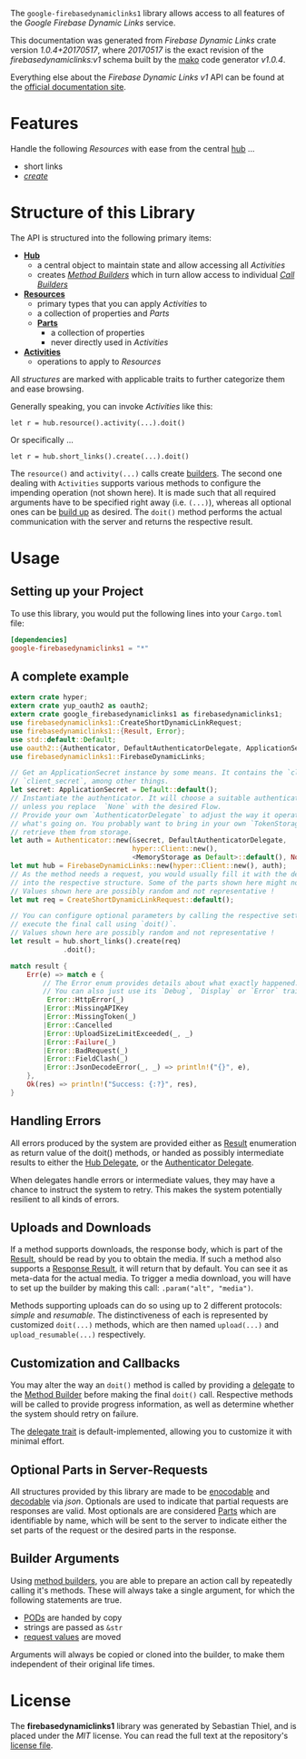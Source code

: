 <!---
DO NOT EDIT !
This file was generated automatically from 'src/mako/api/README.md.mako'
DO NOT EDIT !
-->
The `google-firebasedynamiclinks1` library allows access to all features of the *Google Firebase Dynamic Links* service.

This documentation was generated from *Firebase Dynamic Links* crate version *1.0.4+20170517*, where *20170517* is the exact revision of the *firebasedynamiclinks:v1* schema built by the [mako](http://www.makotemplates.org/) code generator *v1.0.4*.

Everything else about the *Firebase Dynamic Links* *v1* API can be found at the
[official documentation site](https://firebase.google.com/docs/dynamic-links/).
# Features

Handle the following *Resources* with ease from the central [hub](https://docs.rs/google-firebasedynamiclinks1/1.0.4+20170517/google_firebasedynamiclinks1/struct.FirebaseDynamicLinks.html) ... 

* short links
 * [*create*](https://docs.rs/google-firebasedynamiclinks1/1.0.4+20170517/google_firebasedynamiclinks1/struct.ShortLinkCreateCall.html)




# Structure of this Library

The API is structured into the following primary items:

* **[Hub](https://docs.rs/google-firebasedynamiclinks1/1.0.4+20170517/google_firebasedynamiclinks1/struct.FirebaseDynamicLinks.html)**
    * a central object to maintain state and allow accessing all *Activities*
    * creates [*Method Builders*](https://docs.rs/google-firebasedynamiclinks1/1.0.4+20170517/google_firebasedynamiclinks1/trait.MethodsBuilder.html) which in turn
      allow access to individual [*Call Builders*](https://docs.rs/google-firebasedynamiclinks1/1.0.4+20170517/google_firebasedynamiclinks1/trait.CallBuilder.html)
* **[Resources](https://docs.rs/google-firebasedynamiclinks1/1.0.4+20170517/google_firebasedynamiclinks1/trait.Resource.html)**
    * primary types that you can apply *Activities* to
    * a collection of properties and *Parts*
    * **[Parts](https://docs.rs/google-firebasedynamiclinks1/1.0.4+20170517/google_firebasedynamiclinks1/trait.Part.html)**
        * a collection of properties
        * never directly used in *Activities*
* **[Activities](https://docs.rs/google-firebasedynamiclinks1/1.0.4+20170517/google_firebasedynamiclinks1/trait.CallBuilder.html)**
    * operations to apply to *Resources*

All *structures* are marked with applicable traits to further categorize them and ease browsing.

Generally speaking, you can invoke *Activities* like this:

```Rust,ignore
let r = hub.resource().activity(...).doit()
```

Or specifically ...

```ignore
let r = hub.short_links().create(...).doit()
```

The `resource()` and `activity(...)` calls create [builders][builder-pattern]. The second one dealing with `Activities` 
supports various methods to configure the impending operation (not shown here). It is made such that all required arguments have to be 
specified right away (i.e. `(...)`), whereas all optional ones can be [build up][builder-pattern] as desired.
The `doit()` method performs the actual communication with the server and returns the respective result.

# Usage

## Setting up your Project

To use this library, you would put the following lines into your `Cargo.toml` file:

```toml
[dependencies]
google-firebasedynamiclinks1 = "*"
```

## A complete example

```Rust
extern crate hyper;
extern crate yup_oauth2 as oauth2;
extern crate google_firebasedynamiclinks1 as firebasedynamiclinks1;
use firebasedynamiclinks1::CreateShortDynamicLinkRequest;
use firebasedynamiclinks1::{Result, Error};
use std::default::Default;
use oauth2::{Authenticator, DefaultAuthenticatorDelegate, ApplicationSecret, MemoryStorage};
use firebasedynamiclinks1::FirebaseDynamicLinks;

// Get an ApplicationSecret instance by some means. It contains the `client_id` and 
// `client_secret`, among other things.
let secret: ApplicationSecret = Default::default();
// Instantiate the authenticator. It will choose a suitable authentication flow for you, 
// unless you replace  `None` with the desired Flow.
// Provide your own `AuthenticatorDelegate` to adjust the way it operates and get feedback about 
// what's going on. You probably want to bring in your own `TokenStorage` to persist tokens and
// retrieve them from storage.
let auth = Authenticator::new(&secret, DefaultAuthenticatorDelegate,
                              hyper::Client::new(),
                              <MemoryStorage as Default>::default(), None);
let mut hub = FirebaseDynamicLinks::new(hyper::Client::new(), auth);
// As the method needs a request, you would usually fill it with the desired information
// into the respective structure. Some of the parts shown here might not be applicable !
// Values shown here are possibly random and not representative !
let mut req = CreateShortDynamicLinkRequest::default();

// You can configure optional parameters by calling the respective setters at will, and
// execute the final call using `doit()`.
// Values shown here are possibly random and not representative !
let result = hub.short_links().create(req)
             .doit();

match result {
    Err(e) => match e {
        // The Error enum provides details about what exactly happened.
        // You can also just use its `Debug`, `Display` or `Error` traits
         Error::HttpError(_)
        |Error::MissingAPIKey
        |Error::MissingToken(_)
        |Error::Cancelled
        |Error::UploadSizeLimitExceeded(_, _)
        |Error::Failure(_)
        |Error::BadRequest(_)
        |Error::FieldClash(_)
        |Error::JsonDecodeError(_, _) => println!("{}", e),
    },
    Ok(res) => println!("Success: {:?}", res),
}

```
## Handling Errors

All errors produced by the system are provided either as [Result](https://docs.rs/google-firebasedynamiclinks1/1.0.4+20170517/google_firebasedynamiclinks1/enum.Result.html) enumeration as return value of 
the doit() methods, or handed as possibly intermediate results to either the 
[Hub Delegate](https://docs.rs/google-firebasedynamiclinks1/1.0.4+20170517/google_firebasedynamiclinks1/trait.Delegate.html), or the [Authenticator Delegate](https://docs.rs/yup-oauth2/*/yup_oauth2/trait.AuthenticatorDelegate.html).

When delegates handle errors or intermediate values, they may have a chance to instruct the system to retry. This 
makes the system potentially resilient to all kinds of errors.

## Uploads and Downloads
If a method supports downloads, the response body, which is part of the [Result](https://docs.rs/google-firebasedynamiclinks1/1.0.4+20170517/google_firebasedynamiclinks1/enum.Result.html), should be
read by you to obtain the media.
If such a method also supports a [Response Result](https://docs.rs/google-firebasedynamiclinks1/1.0.4+20170517/google_firebasedynamiclinks1/trait.ResponseResult.html), it will return that by default.
You can see it as meta-data for the actual media. To trigger a media download, you will have to set up the builder by making
this call: `.param("alt", "media")`.

Methods supporting uploads can do so using up to 2 different protocols: 
*simple* and *resumable*. The distinctiveness of each is represented by customized 
`doit(...)` methods, which are then named `upload(...)` and `upload_resumable(...)` respectively.

## Customization and Callbacks

You may alter the way an `doit()` method is called by providing a [delegate](https://docs.rs/google-firebasedynamiclinks1/1.0.4+20170517/google_firebasedynamiclinks1/trait.Delegate.html) to the 
[Method Builder](https://docs.rs/google-firebasedynamiclinks1/1.0.4+20170517/google_firebasedynamiclinks1/trait.CallBuilder.html) before making the final `doit()` call. 
Respective methods will be called to provide progress information, as well as determine whether the system should 
retry on failure.

The [delegate trait](https://docs.rs/google-firebasedynamiclinks1/1.0.4+20170517/google_firebasedynamiclinks1/trait.Delegate.html) is default-implemented, allowing you to customize it with minimal effort.

## Optional Parts in Server-Requests

All structures provided by this library are made to be [enocodable](https://docs.rs/google-firebasedynamiclinks1/1.0.4+20170517/google_firebasedynamiclinks1/trait.RequestValue.html) and 
[decodable](https://docs.rs/google-firebasedynamiclinks1/1.0.4+20170517/google_firebasedynamiclinks1/trait.ResponseResult.html) via *json*. Optionals are used to indicate that partial requests are responses 
are valid.
Most optionals are are considered [Parts](https://docs.rs/google-firebasedynamiclinks1/1.0.4+20170517/google_firebasedynamiclinks1/trait.Part.html) which are identifiable by name, which will be sent to 
the server to indicate either the set parts of the request or the desired parts in the response.

## Builder Arguments

Using [method builders](https://docs.rs/google-firebasedynamiclinks1/1.0.4+20170517/google_firebasedynamiclinks1/trait.CallBuilder.html), you are able to prepare an action call by repeatedly calling it's methods.
These will always take a single argument, for which the following statements are true.

* [PODs][wiki-pod] are handed by copy
* strings are passed as `&str`
* [request values](https://docs.rs/google-firebasedynamiclinks1/1.0.4+20170517/google_firebasedynamiclinks1/trait.RequestValue.html) are moved

Arguments will always be copied or cloned into the builder, to make them independent of their original life times.

[wiki-pod]: http://en.wikipedia.org/wiki/Plain_old_data_structure
[builder-pattern]: http://en.wikipedia.org/wiki/Builder_pattern
[google-go-api]: https://github.com/google/google-api-go-client

# License
The **firebasedynamiclinks1** library was generated by Sebastian Thiel, and is placed 
under the *MIT* license.
You can read the full text at the repository's [license file][repo-license].

[repo-license]: https://github.com/Byron/google-apis-rsblob/master/LICENSE.md
